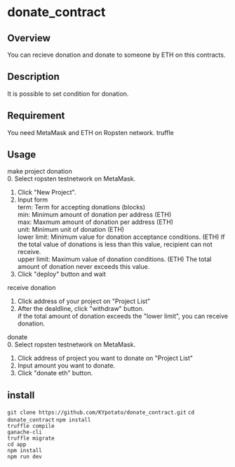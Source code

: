 # donate_contract

## Overview
You can recieve donation and donate to someone by ETH on this contracts. 

## Description
It is possible to set condition for donation.

## Requirement
You need MetaMask and ETH on Ropsten network.
truffle

## Usage
make project donation  
0. Select ropsten testnetwork on MetaMask.  
1. Click "New Project".  
2. Input form  
   term: Term for accepting donations (blocks)  
   min: Minimum amount of donation per address (ETH)  
   max: Maxmum amount of donation per address (ETH)  
   unit: Minimum unit of donation (ETH)  
   lower limit: Minimum value for donation acceptance conditions. (ETH) If the total value of donations is less than this value, recipient can not receive.  
   upper limit: Maximum value of donation conditions. (ETH) The total amount of donation never exceeds this value.  
3. Click "deploy" button and wait  
  
receive donation
1. Click address of your project on "Project List"
2. After the dealdline, click "withdraw" button.  
   if the total amount of donation exceeds the "lower limit", you can receive donation.  
  
donate  
0. Select ropsten testnetwork on MetaMask.  
1. Click address of project you want to donate on "Project List"  
2. Input amount you want to donate.  
3. Click "donate eth" button.  
  
## install
`git clone https://github.com/KYpotato/donate_contract.git`
`cd donate_contract`
`npm install`  
`truffle compile`  
`ganache-cli`  
`truffle migrate`  
`cd app`  
`npm install`  
`npm run dev`  


